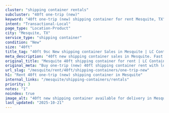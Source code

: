 ```yaml
---
cluster: "shipping container rentals"
subcluster: "40ft one-trip (new)"
keyword: "40ft one-trip (new) shipping container for rent Mesquite, TX"
intent: "Transactional-Local"
page_type: "Location-Product"
city: "Mesquite, TX"
service_type: "shipping container"
condition: "New"
size: "40ft"
title_tag: "40ft 9sc New shipping container Sales in Mesquite | LC Container"
meta_description: "40ft new shipping container sales in Mesquite. Fast delivery, competitive pricing. Serving shipping containers area. Quote ID: BTJ. Call (214) 524-4168 for your free quote today."
original_title: "Mesquite 40ft shipping container for rent | LC Container"
original_meta: "Buy one-trip (new) 40ft shipping container rent with local delivery in Mesquite, TX. LC Container — local Since 2003. Request a fast quote today."
url_slug: "/mesquite/rent/40ft/shipping-containers/one-trip-new"
h1: "Rent 40ft one-trip (new) shipping container in Mesquite"
internal_links: "/mesquite/shipping-containers/rentals"
priority: 3
notes: "1"
noindex: true
image_alt: "40ft new shipping container available for delivery in Mesquite"
last_updated: "2025-10-21"
---
```


<!-- TODO: Add unique city/inventory copy, images, and internal links here. -->
